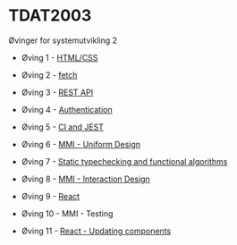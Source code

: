 # TDAT2003
Øvinger for systemutvikling 2

* Øving 1 - [HTML/CSS](/assignment_1)

* Øving 2 - [fetch](/assignment_2)

* Øving 3 - [REST API](/assignment_3)

* Øving 4 - [Authentication](/assignment_4)

* Øving 5 - [CI and JEST](/assignment_5)

* Øving 6 - [MMI - Uniform Design](/assignment_6)

* Øving 7 - [Static typechecking and functional algorithms](/assignment_7)

* Øving 8 - [MMI - Interaction Design](/assignment_8)

* Øving 9 - [React](/assignment_9)

* Øving 10 - MMI - Testing

* Øving 11 - [React - Updating components](/assignment_12)



